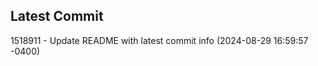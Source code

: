 
## Latest Commit
1518911 - Update README with latest commit info (2024-08-29 16:59:57 -0400) <Yunxi-Zhou>
